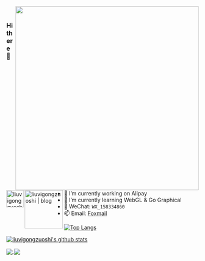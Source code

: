 <img align="right" width="480px" src="https://user-images.githubusercontent.com/26923747/94355127-00a72780-00b4-11eb-8aa0-a239d59305f4.gif" />

<a href="https://juejin.im/user/1926000101565774">
  <img align="left" alt="liuvigongzuoshi | juejin" width="45px" src="https://s3.pstatp.com/toutiao/xitu_juejin_web/img/logo.a7995ad.svg" />
</a>

<a href="https://github.com/liuvigongzuoshi/blog">
  <img align="left" alt="liuvigongzuoshi | blog" width="100px" src="https://user-images.githubusercontent.com/26923747/96274340-f74e1280-1002-11eb-9e42-13bdc4ae1d16.png" />
  <!--
  <img align="left" alt="liuvigongzuoshi | blog" width="40px" src="https://user-images.githubusercontent.com/26923747/90339043-b9436b00-e020-11ea-9135-       2992831cc4ae.png" />
  -->
</a>

<br>

### Hi there 👋

- 🔭  I’m currently working on Alipay
- 🌱  I’m currently learning WebGL & Go Graphical
- 💬  WeChat: `WX_158334860`
- 📫  Email: [Foxmail](mailto:liuvigongzuoshi@foxmail.com)
<!-- - 👯  I’m looking to collaborate on [vue-iview-admin-template](https://github.com/liuvigongzuoshi/vue-iview-admin-template) & [gin-admin-template](https://github.com/liuvigongzuoshi/gin-admin-template) -->

<!--
- 🤔 I’m looking for help with ...
- 💬 Ask me about ...
- 😄 Pronouns: ...
- ⚡ Fun fact: ...
-->

[![Top Langs](https://github-readme-stats.vercel.app/api/top-langs/?username=liuvigongzuoshi&layout=compact&count_private=true&theme=tokyonight)](https://github.com/liuvigongzuoshi)

[![liuvigongzuoshi's github stats](https://github-readme-stats.vercel.app/api?username=liuvigongzuoshi&hide=prs,contribs&count_private=true&show_icons=true&theme=tokyonight)](https://github.com/liuvigongzuoshi/blog)


<a href="https://github.com/liuvigongzuoshi/vue-iview-admin-template">
  <img align="center" src="https://github-readme-stats.vercel.app/api/pin/?username=liuvigongzuoshi&repo=vue-iview-admin-template&theme=tokyonight" />
</a>

<a href="https://github.com/liuvigongzuoshi/leaflet-demo">
  <img align="center" src="https://github-readme-stats.vercel.app/api/pin/?username=liuvigongzuoshi&repo=leaflet-demo&theme=tokyonight" />
</a> 

